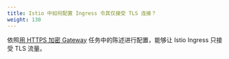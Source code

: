 ```yaml
---
title: Istio 中如何配置 Ingress 令其仅接受 TLS 连接？
weight: 130
---
```


依照[用 HTTPS 加密 Gateway](/zh/docs/tasks/traffic-management/secure-ingress) 任务中的陈述进行配置，能够让 Istio Ingress 只接受 TLS 流量。